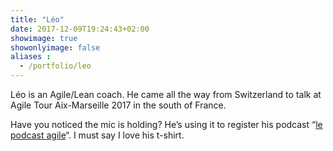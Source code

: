 ```yaml
---
title: "Léo"
date: 2017-12-09T19:24:43+02:00
showimage: true
showonlyimage: false
aliases :
  - /portfolio/leo
---
```


Léo is an Agile/Lean coach.
He came all the way from Switzerland to talk at Agile Tour Aix-Marseille 2017 in the south of France.
<!--more-->

Have you noticed the mic is holding? He’s using it to register his podcast “[le podcast agile](http://lepodcastagile.fr/)“.
I must say I love his t-shirt.
